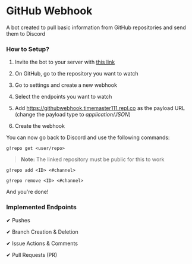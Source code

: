 # GitHub Webhook
A bot created to pull basic information from GitHub repositories and send them to Discord


### How to Setup?
1) Invite the bot to your server with [this link](https://discord.com/api/oauth2/authorize?client_id=758256337926225930&permissions=604105792&scope=bot)

2) On GitHub, go to the repository you want to watch 
3) Go to settings and create a new webhook 
4) Select the endpoints you want to watch
5) Add https://githubwebhook.timemaster111.repl.co as the payload URL (change the payload type to *application/JSON*)
6) Create the webhook

You can now go back to Discord and use the following commands:

`g!repo get <user/repo>` 

> **Note:** The linked repository must be public for this to work

`g!repo add <ID> <#channel>`

`g!repo remove <ID> <#channel>`
  
  
And you're done! 

### Implemented Endpoints
✔ Pushes

✔ Branch Creation & Deletion

✔ Issue Actions & Comments

✔ Pull Requests (PR)

